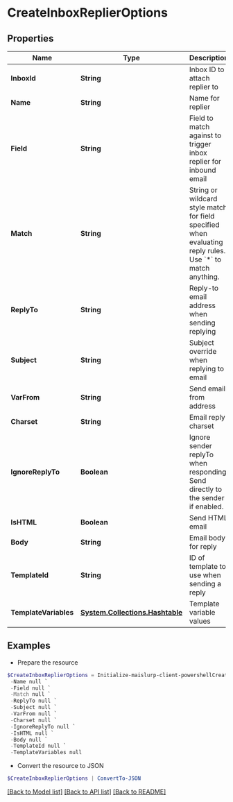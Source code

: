 # CreateInboxReplierOptions
## Properties

Name | Type | Description | Notes
------------ | ------------- | ------------- | -------------
**InboxId** | **String** | Inbox ID to attach replier to | 
**Name** | **String** | Name for replier | [optional] 
**Field** | **String** | Field to match against to trigger inbox replier for inbound email | 
**Match** | **String** | String or wildcard style match for field specified when evaluating reply rules. Use &#x60;*&#x60; to match anything. | 
**ReplyTo** | **String** | Reply-to email address when sending replying | [optional] 
**Subject** | **String** | Subject override when replying to email | [optional] 
**VarFrom** | **String** | Send email from address | [optional] 
**Charset** | **String** | Email reply charset | [optional] 
**IgnoreReplyTo** | **Boolean** | Ignore sender replyTo when responding. Send directly to the sender if enabled. | [optional] 
**IsHTML** | **Boolean** | Send HTML email | [optional] 
**Body** | **String** | Email body for reply | [optional] 
**TemplateId** | **String** | ID of template to use when sending a reply | [optional] 
**TemplateVariables** | [**System.Collections.Hashtable**](SystemCollectionsHashtable) | Template variable values | [optional] 

## Examples

- Prepare the resource
```powershell
$CreateInboxReplierOptions = Initialize-maislurp-client-powershellCreateInboxReplierOptions  -InboxId null `
 -Name null `
 -Field null `
 -Match null `
 -ReplyTo null `
 -Subject null `
 -VarFrom null `
 -Charset null `
 -IgnoreReplyTo null `
 -IsHTML null `
 -Body null `
 -TemplateId null `
 -TemplateVariables null
```

- Convert the resource to JSON
```powershell
$CreateInboxReplierOptions | ConvertTo-JSON
```

[[Back to Model list]](../README#documentation-for-models) [[Back to API list]](../README#documentation-for-api-endpoints) [[Back to README]](../README)

